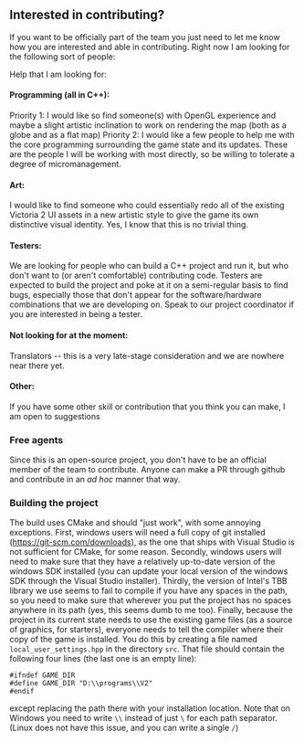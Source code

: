 ## Interested in contributing?

If you want to be officially part of the team you just need to let me know how you are interested and able in contributing. Right now I am looking for the following sort of people:

Help that I am looking for:

#### Programming (all in C++):
Priority 1: I would like so find someone(s) with OpenGL experience and maybe a slight artistic inclination to work on rendering the map (both as a globe and as a flat map)
Priority 2: I would like a few people to help me with the core programming surrounding the game state and its updates. These are the people I will be working with most directly, so be willing to tolerate a degree of micromanagement.

#### Art:
I would like to find someone who could essentially redo all of the existing Victoria 2 UI assets in a new artistic style to give the game its own distinctive visual identity. Yes, I know that this is no trivial thing.


#### Testers:
We are looking for people who can build a C++ project and run it, but who don't want to (or aren't comfortable) contributing code. Testers are expected to build the project and poke at it on a semi-regular basis to find bugs, especially those that don't appear for the software/hardware combinations that we are developing on. Speak to our project coordinator if you are interested in being a tester.

#### Not looking for at the moment:
Translators -- this is a very late-stage consideration and we are nowhere near there yet.

#### Other:
If you have some other skill or contribution that you think you can make, I am open to suggestions 

### Free agents

Since this is an open-source project, you don't have to be an official member of the team to contribute. Anyone can make a PR through github and contribute in an *ad hoc* manner that way.

### Building the project

The build uses CMake and should "just work", with some annoying exceptions. First, windows users will need a full copy of git installed (https://git-scm.com/downloads), as the one that ships with Visual Studio is not sufficient for CMake, for some reason. Secondly, windows users will need to make sure that they have a relatively up-to-date version of the windows SDK installed (you can update your local version of the windows SDK through the Visual Studio installer). Thirdly, the version of Intel's TBB library we use seems to fail to compile if you have any spaces in the path, so you need to make sure that wherever you put the project has no spaces anywhere in its path (yes, this seems dumb to me too). Finally, because the project in its current state needs to use the existing game files (as a source of graphics, for starters), everyone needs to tell the compiler where their copy of the game is installed. You do this by creating a file named `local_user_settings.hpp` in the directory `src`. That file should contain the following four lines (the last one is an empty line):
```
#ifndef GAME_DIR
#define GAME_DIR "D:\\programs\\V2"
#endif

```
except replacing the path there with your installation location. Note that on Windows you need to write `\\` instead of just `\` for each path separator. (Linux does not have this issue, and you can write a single `/`)
